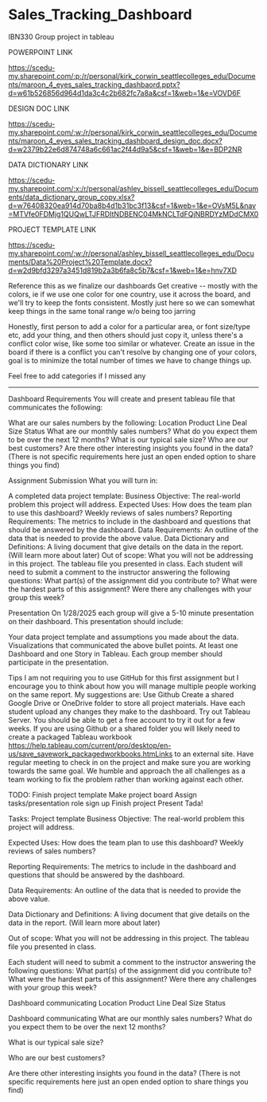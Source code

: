 # Sales_Tracking_Dashboard
IBN330 Group project in tableau

POWERPOINT LINK

https://scedu-my.sharepoint.com/:p:/r/personal/kirk_corwin_seattlecolleges_edu/Documents/maroon_4_eyes_sales_tracking_dashbaord.pptx?d=w61b526856d964d1da3c4c2b682fc7a8a&csf=1&web=1&e=VOVD6F

DESIGN DOC LINK

https://scedu-my.sharepoint.com/:w:/r/personal/kirk_corwin_seattlecolleges_edu/Documents/maroon_4_eyes_sales_tracking_dashboard_design_doc.docx?d=w2379b22e6d874748a6c661ac2f44d9a5&csf=1&web=1&e=BDP2NR

DATA DICTIONARY LINK

https://scedu-my.sharepoint.com/:x:/r/personal/ashley_bissell_seattlecolleges_edu/Documents/data_dictionary_group_copy.xlsx?d=w76408320ea914d70ba8b4d1b31bc3f13&csf=1&web=1&e=OVsM5L&nav=MTVfe0FDMjg1QUQwLTJFRDItNDBENC04MkNCLTdFQjNBRDYzMDdCMX0

PROJECT TEMPLATE LINK

https://scedu-my.sharepoint.com/:w:/r/personal/ashley_bissell_seattlecolleges_edu/Documents/Data%20Project%20Template.docx?d=w2d9bfd3297a3451d819b2a3b6fa8c5b7&csf=1&web=1&e=hnv7XD


Reference this as we finalize our dashboards
Get creative -- mostly with the colors, ie if we use one color for one country, use it across the board, and we'll try to keep the fonts consistent. Mostly just here so we can somewhat keep things in the same tonal range w/o being too jarring


Honestly, first person to add a color for a particular area, or font size/type etc, add your thing, and then others should just copy it, unless there's a conflict color wise, like some too similar or whatever. Create an issue in the board if there is a conflict you can't resolve by changing one of your colors, goal is to minimize the total number of times we have to change things up.

Feel free to add categories if I missed any

------------------------------------------------------------------------------------------------------------------------------------

Dashboard Requirements
You will create and present tableau file that communicates the following:

What are our sales numbers by the following:
Location
Product Line
Deal Size
Status
What are our monthly sales numbers? What do you expect them to be over the next 12 months?
What is our typical sale size?
Who are our best customers?
Are there other interesting insights you found in the data? (There is not specific requirements here just an open ended option to share things you find)
 

Assignment Submission
What you will turn in:

A completed data project template:
Business Objective: The real-world problem this project will address.
Expected Uses: How does the team plan to use this dashboard? Weekly reviews of sales numbers?
Reporting Requirements: The metrics to include in the dashboard and questions that should be answered by the dashboard.
Data Requirements: An outline of the data that is needed to provide the above value.
Data Dictionary and Definitions: A living document that give details on the data in the report. (Will learn more about later)
Out of scope: What you will not be addressing in this project.
The tableau file you presented in class. 
Each student will need to submit a comment to the instructor answering the following questions:
What part(s) of the assignment did you contribute to?
What were the hardest parts of this assignment?
Were there any challenges with your group this week?
 

Presentation
On 1/28/2025 each group will give a 5-10 minute presentation on their dashboard. This presentation should include:

Your data project template and assumptions you made about the data.
Visualizations that communicated the above bullet points. 
At least one Dashboard and one Story in Tableau.
Each group member should participate in the presentation. 
 

Tips
I am not requiring you to use GitHub for this first assignment but I encourage you to think about how you will manage multiple people working on the same report. My suggestions are:
Use Github
Create a shared Google Drive or OneDrive folder to store all project materials. Have each student upload any changes they make to the dashboard.
Try out Tableau Server. You should be able to get a free account to try it out for a few weeks.
If you are using Github or a shared folder you will likely need to create a packaged Tableau workbook https://help.tableau.com/current/pro/desktop/en-us/save_savework_packagedworkbooks.htmLinks to an external site. 
Have regular meeting to check in on the project and make sure you are working towards the same goal. 
We humble and approach the all challenges as a team working to fix the problem rather than working against each other. 


TODO:
Finish project template
Make project board
Assign tasks/presentation role sign up
Finish project
Present
Tada!

Tasks: 
Project template
Business Objective: The real-world problem this project will address.

Expected Uses: How does the team plan to use this dashboard? Weekly reviews of sales numbers?

Reporting Requirements: The metrics to include in the dashboard and questions that should be answered by the dashboard.

Data Requirements: An outline of the data that is needed to provide the above value.

Data Dictionary and Definitions: A living document that give details on the data in the report. (Will learn more about later)

Out of scope: What you will not be addressing in this project.
The tableau file you presented in class. 


Each student will need to submit a comment to the instructor answering the following questions:
What part(s) of the assignment did you contribute to?
What were the hardest parts of this assignment?
Were there any challenges with your group this week?

Dashboard communicating 
Location
Product Line
Deal Size
Status

Dashboard communicating
What are our monthly sales numbers? What do you expect them to be over the next 12 months?


What is our typical sale size?


Who are our best customers?

Are there other interesting insights you found in the data? (There is not specific requirements here just an open ended option to share things you find)